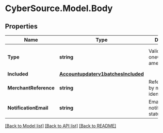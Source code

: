 # CyberSource.Model.Body
## Properties

Name | Type | Description | Notes
------------ | ------------- | ------------- | -------------
**Type** | **string** | Valid Values:   * oneOff   * amexRegistration  | [optional] [default to "oneOff"]
**Included** | [**Accountupdaterv1batchesIncluded**](Accountupdaterv1batchesIncluded.md) |  | 
**MerchantReference** | **string** | Reference used by merchant to identify batch. | [optional] 
**NotificationEmail** | **string** | Email used to notify the batch status. | 

[[Back to Model list]](../README.md#documentation-for-models) [[Back to API list]](../README.md#documentation-for-api-endpoints) [[Back to README]](../README.md)

